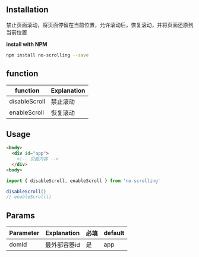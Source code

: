 ## Installation
禁止页面滚动，将页面停留在当前位置，允许滚动后，恢复滚动，并将页面还原到当前位置

**install with NPM**
```bash
npm install no-scrolling --save
```

## function
function | Explanation
----|----
disableScroll | 禁止滚动
enableScroll | 恢复滚动

## Usage
```html
<body>
  <div id="app">
    <!-- 页面内容 -->
  </div>
<body>
```

```js
import { disableScroll, enableScroll } from 'no-scrolling'

disableScroll()
// enableScroll()

```

## Params
Parameter | Explanation | 必填 | default
----|----|----|----
domId | 最外部容器id | 是 | app
